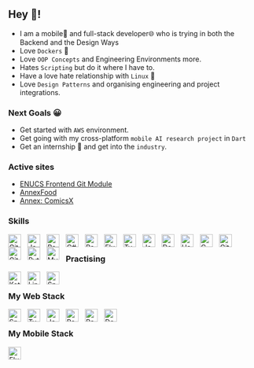 ## Hey 👋!

- I am a mobile📱 and full-stack developer🌐 who is trying in both the Backend and the Design Ways
- Love `Dockers` 🐳
- Love `OOP Concepts` and Engineering Environments more.
- Hates `Scripting` but do it where I have to.
- Have a love hate relationship with `Linux` 🐧
- Love `Design Patterns` and organising engineering and project integrations.

### Next Goals 😀

- Get started with `AWS` environment.
- Get going with my cross-platform `mobile AI research project` in `Dart`
- Get an internship 🏢 and get into the `industry`.

### Active sites
- [ENUCS Frontend Git Module](https://zin-lin.github.io/enucs-test-ui)
- [AnnexFood](https://zin-lin.github.io/AnnexFood)
- [Annex: ComicsX](https://webtech-2324-25.napier.ac.uk)

### Skills

 [
<img alt="Git" width="26px" align="left" style="padding-right:10px;" src="https://cdn.jsdelivr.net/gh/devicons/devicon/icons/git/git-original.svg" />
](https://git-scm.com/)
[
<img alt="Java" width="26px" align="left" style="padding-right:10px;" src="https://cdn.jsdelivr.net/gh/devicons/devicon/icons/java/java-original.svg" />
](https://www.java.com/en/)
 [
<img alt="React" width="26px" align="left" style="padding-right:10px;" src="https://cdn.jsdelivr.net/gh/devicons/devicon/icons/react/react-original.svg" />
](https://react.dev/)

 [
<img alt="C#" width="26px" align="left" style="padding-right:10px;" src="https://cdn.jsdelivr.net/gh/devicons/devicon/icons/csharp/csharp-original.svg" />
](https://learn.microsoft.com/en-us/dotnet/csharp/tour-of-csharp/)

 [
<img alt="Redux" width="26px" align="left" style="padding-right:10px;" src="https://cdn.jsdelivr.net/gh/devicons/devicon/icons/redux/redux-original.svg" />
](https://react-redux.js.org/)

 [
<img alt="Flutter" width="26px" align="left" style="padding-right:10px;" src="https://cdn.jsdelivr.net/gh/devicons/devicon/icons/flutter/flutter-original.svg" />
](https://flutter.dev/)

 [
<img alt="TypeScript" width="26px" align="left" style="padding-right:10px;" src="https://cdn.jsdelivr.net/gh/devicons/devicon/icons/typescript/typescript-original.svg" />
](https://www.typescriptlang.org/)
 [
<img alt="JavaScript" width="26px" align="left" style="padding-right:10px;" src="https://cdn.jsdelivr.net/gh/devicons/devicon/icons/javascript/javascript-original.svg" />
](https://www.javascript.com/)

 [
<img alt="Docker" width="26px" align="left" style="padding-right:10px;" src="https://cdn.jsdelivr.net/gh/devicons/devicon/icons/docker/docker-original.svg" />
](https://www.docker.com/)


 [
<img alt="Haskell" width="26px" align="left" style="padding-right:10px;" src="https://cdn.jsdelivr.net/gh/devicons/devicon/icons/haskell/haskell-original.svg" />
](https://www.haskell.org/)

 [
<img alt="C" width="26px" align="left" style="padding-right:10px;" src="https://cdn.jsdelivr.net/gh/devicons/devicon/icons/c/c-original.svg" />
](https://www.jetbrains.com/clion/promo/?source=google&medium=cpc&campaign=11958869886&term=c%20editor&content=580969051863&gclid=CjwKCAjwzuqgBhAcEiwAdj5dRgtc4aXm7k1efsttaePEVP3ckCEFz_-g4P_nof6-Pg65xHpirr2oyBoCkCEQAvD_BwE)

 [
<img alt="Git" width="26px" align="left" style="padding-right:10px;" src="https://cdn.jsdelivr.net/gh/devicons/devicon/icons/cplusplus/cplusplus-original.svg" />
](https://www.jetbrains.com/clion/promo/?source=google&medium=cpc&campaign=11958869886&term=c%2B%2B%20programming%20software&content=489146496868&gclid=CjwKCAjwzuqgBhAcEiwAdj5dRu0V7SVt4d9RmCAPHjf7kze00_iDIIjaUpFClcZ89VIPt9ewmDw5ghoCgr8QAvD_BwE)

 [
<img alt="GitHub" width="26px" align="left" style="padding-right:10px;" src="https://cdn.jsdelivr.net/gh/devicons/devicon/icons/github/github-original.svg" />
](https://github.com/)

 [
<img alt="Python" width="26px" align="left" style="padding-right:10px;" src="https://cdn.jsdelivr.net/gh/devicons/devicon/icons/python/python-original.svg" />
](https://python.org/)

 [
<img alt="MySQL" width="26px" align="left" style="padding-right:10px;" src="https://cdn.jsdelivr.net/gh/devicons/devicon/icons/mysql/mysql-original.svg" />
](https://www.mysql.com/)
<br/>

### Practising

 [
<img alt="Kotlin" width="26px" align="left" style="padding-right:10px;" src="https://cdn.jsdelivr.net/gh/devicons/devicon/icons/kotlin/kotlin-original.svg" />
](https://kotlinlang.org/)

 [
<img alt="Linux" width="26px" align="left" style="padding-right:10px;" src="https://cdn.jsdelivr.net/gh/devicons/devicon/icons/linux/linux-original.svg" />
](https://www.linux.org/)

[
<img alt="Spring" width="26px" align="left" style="padding-right:10px;" src="https://cdn.jsdelivr.net/gh/devicons/devicon/icons/spring/spring-original.svg" />
](https://spring.io/)

</br>

### My Web Stack


[
<img alt="Spring" width="26px" align="left" style="padding-right:10px;" src="https://cdn.jsdelivr.net/gh/devicons/devicon/icons/spring/spring-original.svg" />
](https://spring.io/)

 [
<img alt="TypeScript" width="26px" align="left" style="padding-right:10px;" src="https://cdn.jsdelivr.net/gh/devicons/devicon/icons/typescript/typescript-original.svg" />
](https://www.typescriptlang.org/)
 [
<img alt="JavaScript" width="26px" align="left" style="padding-right:10px;" src="https://cdn.jsdelivr.net/gh/devicons/devicon/icons/javascript/javascript-original.svg" />
](https://www.javascript.com/)

 [
<img alt="React" width="26px" align="left" style="padding-right:10px;" src="https://cdn.jsdelivr.net/gh/devicons/devicon/icons/react/react-original.svg" />
](https://www.react.dev/)
 [
<img alt="Redux" width="26px" align="left" style="padding-right:10px;" src="https://cdn.jsdelivr.net/gh/devicons/devicon/icons/redux/redux-original.svg" />
](https://react-redux.js.org/)

 [
<img alt="Docker" width="26px" align="left" style="padding-right:10px;" src="https://cdn.jsdelivr.net/gh/devicons/devicon/icons/docker/docker-original.svg" />
](https://www.docker.com/)

</br>

### My Mobile Stack

[
<img alt="Flutter" width="26px" align="left" style="padding-right:10px;" src="https://cdn.jsdelivr.net/gh/devicons/devicon/icons/flutter/flutter-original.svg" />
](https://flutter.dev/)




